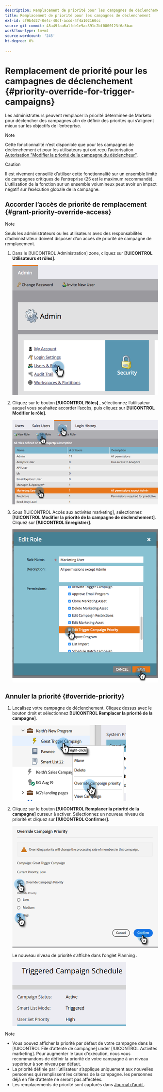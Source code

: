 ```yaml
---
description: Remplacement de priorité pour les campagnes de déclenchement - Documents Marketo - Documentation du produit
title: Remplacement de priorité pour les campagnes de déclenchement
exl-id: cf9b4d27-0e4c-40cf-accd-4f4a102160cc
source-git-commit: 48a49faa6a1fde1e9ac391c2bf0800123f6a5bac
workflow-type: tm+mt
source-wordcount: '245'
ht-degree: 0%

---
```


# Remplacement de priorité pour les campagnes de déclenchement {#priority-override-for-trigger-campaigns}

Les administrateurs peuvent remplacer la priorité déterminée de Marketo pour déclencher des campagnes afin de définir des priorités qui s’alignent mieux sur les objectifs de l’entreprise.

>[!NOTE]
>
>Cette fonctionnalité n’est disponible que pour les campagnes de déclenchement et pour les utilisateurs qui ont reçu l’autorisation [Autorisation &quot;Modifier la priorité de la campagne du déclencheur&quot;](#grant-priority-override-access).

>[!CAUTION]
>
>Il est vivement conseillé d’utiliser cette fonctionnalité sur un ensemble limité de campagnes critiques de l’entreprise (25 est le maximum recommandé). L’utilisation de la fonction sur un ensemble volumineux peut avoir un impact négatif sur l’exécution globale de la campagne.

## Accorder l’accès de priorité de remplacement {#grant-priority-override-access}

>[!NOTE]
>
>Seuls les administrateurs ou les utilisateurs avec des responsabilités d’administrateur doivent disposer d’un accès de priorité de campagne de remplacement.

1. Dans le [!UICONTROL Administration] zone, cliquez sur **[!UICONTROL Utilisateurs et rôles]**.

   ![](assets/priority-override-for-trigger-campaigns-1.png)

1. Cliquez sur le bouton **[!UICONTROL Rôles]** , sélectionnez l’utilisateur auquel vous souhaitez accorder l’accès, puis cliquez sur **[!UICONTROL Modifier le rôle]**.

   ![](assets/priority-override-for-trigger-campaigns-2.png)

1. Sous [!UICONTROL Accès aux activités marketing], sélectionnez **[!UICONTROL Modifier la priorité de la campagne de déclenchement]**. Cliquez sur **[!UICONTROL Enregistrer]**.

   ![](assets/priority-override-for-trigger-campaigns-3.png)

## Annuler la priorité  {#override-priority}

1. Localisez votre campagne de déclenchement. Cliquez dessus avec le bouton droit et sélectionnez **[!UICONTROL Remplacer la priorité de la campagne]**.

   ![](assets/priority-override-for-trigger-campaigns-4.png)

1. Cliquez sur le bouton **[!UICONTROL Remplacer la priorité de la campagne]** curseur à activer. Sélectionnez un nouveau niveau de priorité et cliquez sur **[!UICONTROL Confirmer]**.

   ![](assets/priority-override-for-trigger-campaigns-5.png)

   Le nouveau niveau de priorité s’affiche dans l’onglet Planning .

   ![](assets/priority-override-for-trigger-campaigns-6.png)

>[!NOTE]
>
>* Vous pouvez afficher la priorité par défaut de votre campagne dans la [!UICONTROL File d’attente de campagne] under [!UICONTROL Activités marketing]. Pour augmenter le taux d&#39;exécution, nous vous recommandons de définir la priorité de votre campagne à un niveau supérieur à son niveau par défaut.
>* La priorité définie par l’utilisateur s’applique uniquement aux nouvelles personnes qui remplissent les critères de la campagne. les personnes déjà en file d’attente ne seront pas affectées.
>* Les remplacements de priorité sont capturés dans [Journal d’audit](/help/marketo/product-docs/administration/audit-trail/audit-trail-overview.md).

